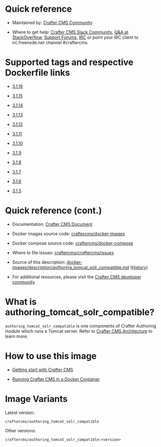 # Quick reference

* Maintained by: [Crafter CMS Community](https://github.com/craftercms)

* Where to get help: [Crafter CMS Slack Community](https://craftercms.slack.com/join/shared_invite/enQtNDg0NzI3NzA0NjMwLWZmMGQzMDViMzA5NDE1YjMzM2M1N2JlOWJlZDA1MjA2MGJlZjgzNDVlMmI5ODQxNmNjMWQ3NzA5ZWNkN2UxOWE), [Q&A at StackOverflow](https://stackoverflow.com/questions/tagged/crafter-cms), [Support Forums](https://groups.google.com/forum/#!forum/craftercms), [IRC](https://webchat.freenode.net/#craftercms) or point your IRC client to irc.freenode.net channel #craftercms.

# Supported tags and respective Dockerfile links

* [3.1.16](https://github.com/craftercms/docker-images/blob/v3.1.16/images/authoring/tomcat/Dockerfile)

* [3.1.15](https://github.com/craftercms/docker-images/blob/v3.1.15/images/authoring/tomcat/Dockerfile)

* [3.1.14](https://github.com/craftercms/docker-images/blob/v3.1.14/images/authoring/tomcat/Dockerfile)

* [3.1.13](https://github.com/craftercms/docker-images/blob/v3.1.13/images/authoring/tomcat/Dockerfile)

* [3.1.12](https://github.com/craftercms/docker-images/blob/v3.1.12/images/authoring/tomcat/Dockerfile)

* [3.1.11](https://github.com/craftercms/docker-images/blob/v3.1.11/images/authoring/tomcat/Dockerfile)

* [3.1.10](https://github.com/craftercms/docker-images/blob/v3.1.10/images/authoring/tomcat/Dockerfile)

* [3.1.9](https://github.com/craftercms/docker-images/blob/v3.1.9/images/authoring/tomcat/Dockerfile)

* [3.1.8](https://github.com/craftercms/docker-images/blob/v3.1.8/images/authoring/tomcat/Dockerfile)

* [3.1.7](https://github.com/craftercms/docker-images/blob/v3.1.7/images/authoring/tomcat/Dockerfile)

* [3.1.6](https://github.com/craftercms/docker-images/blob/v3.1.6/images/authoring/tomcat/Dockerfile)

* [3.1.5](https://github.com/craftercms/docker-images/blob/v3.1.5/images/authoring/tomcat/Dockerfile)

# Quick reference (cont.)

* Documentation: [Crafter CMS Document](https://docs.craftercms.org/en/index.html)

* Docker images source code: [craftercms/docker-images](https://github.com/craftercms/docker-images)

* Docker compose source code: [craftercms/docker-compose](https://github.com/craftercms/docker-compose)

* Where to file issues: [craftercms/craftercms/issues](https://github.com/craftercms/craftercms/issues)

* Source of this description: [docker-images/description/authoring_tomcat_solr_compatible.md](https://github.com/craftercms/docker-images/tree/master/description/authoring_tomcat_solr_compatible.md) ([History](https://github.com/craftercms/docker-images/commits/master/description/authoring_tomcat_solr_compatible.md))

* For additional resources, please visit the [Crafter CMS developer community](http://craftercms.org/).

# What is authoring_tomcat_solr_compatible?

`authoring_tomcat_solr_compatible` is one components of Crafter Authoring module which runs a Tomcat server. Refer to [Crafter CMS Architecture](https://docs.craftercms.org/en/3.1/developers/architecture.html) to learn more.


# How to use this image

* [Getting start with Crafter CMS](https://docs.craftercms.org/en/3.1/getting-started/index.html)

* [Running Crafter CMS in a Docker Container](https://docs.craftercms.org/en/3.1/getting-started/quick-start-guide.html#running-crafter-cms-in-a-docker-container)

# Image Variants

Latest version:

```
craftercms/authoring_tomcat_solr_compatible
```

Other versions:

```
craftercms/authoring_tomcat_solr_compatible:<version>
```